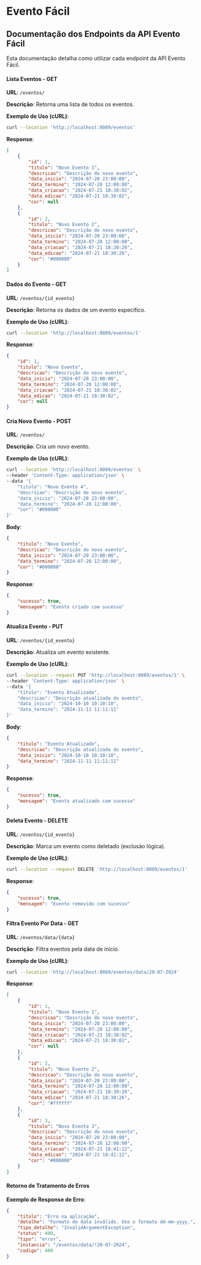 # Evento Fácil

## Documentação dos Endpoints da API Evento Fácil
Esta documentação detalha como utilizar cada endpoint da API Evento Fácil.

#### Lista Eventos - GET

**URL**: `/eventos/`

**Descrição**: Retorna uma lista de todos os eventos.

**Exemplo de Uso (cURL)**:
```sh
curl --location 'http://localhost:8089/eventos'
```

**Response**:
```json
[
    {
        "id": 1,
        "titulo": "Novo Evento 1",
        "descricao": "Descrição do novo evento",
        "data_inicio": "2024-07-20 23:00:00",
        "data_termino": "2024-07-28 12:00:00",
        "data_criacao": "2024-07-21 18:30:02",
        "data_edicao": "2024-07-21 18:30:02",
        "cor": null
    },
    {
        "id": 2,
        "titulo": "Novo Evento 2",
        "descricao": "Descrição do novo evento",
        "data_inicio": "2024-07-20 23:00:00",
        "data_termino": "2024-07-28 12:00:00",
        "data_criacao": "2024-07-21 18:30:26",
        "data_edicao": "2024-07-21 18:30:26",
        "cor": "#000000"
    }
]
```

#### Dados do Evento - GET

**URL**: `/eventos/{id_evento}`

**Descrição**: Retorna os dados de um evento específico.

**Exemplo de Uso (cURL)**:
```sh
curl --location 'http://localhost:8089/eventos/1'
```

**Response**:
```json
{
    "id": 1,
    "titulo": "Novo Evento",
    "descricao": "Descrição do novo evento",
    "data_inicio": "2024-07-20 23:00:00",
    "data_termino": "2024-07-28 12:00:00",
    "data_criacao": "2024-07-21 18:30:02",
    "data_edicao": "2024-07-21 18:30:02",
    "cor": null
}
```

#### Cria Novo Evento - POST

**URL**: `/eventos/`

**Descrição**: Cria um novo evento.

**Exemplo de Uso (cURL)**:
```sh
curl --location 'http://localhost:8089/eventos' \
--header 'Content-Type: application/json' \
--data '{
    "titulo": "Novo Evento 4",
    "descricao": "Descrição do novo evento",
    "data_inicio": "2024-07-20 23:00:00",
    "data_termino": "2024-07-28 12:00:00",
    "cor": "#000000"
}'
```

**Body**:
```json
{
    "titulo": "Novo Evento",
    "descricao": "Descrição do novo evento",
    "data_inicio": "2024-07-20 23:00:00",
    "data_termino": "2024-07-28 12:00:00",
    "cor": "#000000"
}
```

**Response**:
```json
{
    "sucesso": true,
    "mensagem": "Evento criado com sucesso"
}
```

#### Atualiza Evento - PUT

**URL**: `/eventos/{id_evento}`

**Descrição**: Atualiza um evento existente.

**Exemplo de Uso (cURL)**:
```sh
curl --location --request PUT 'http://localhost:8089/eventos/1' \
--header 'Content-Type: application/json' \
--data '{
    "titulo": "Evento Atualizado",
    "descricao": "Descrição atualizada do evento",
    "data_inicio": "2024-10-10 10:10:10",
    "data_termino": "2024-11-11 11:11:11"
}'
```

**Body**:
```json
{
    "titulo": "Evento Atualizado",
    "descricao": "Descrição atualizada do evento",
    "data_inicio": "2024-10-10 10:10:10",
    "data_termino": "2024-11-11 11:11:11"
}
```

**Response**:
```json
{
    "sucesso": true,
    "mensagem": "Evento atualizado com sucesso"
}
```

#### Deleta Evento - DELETE

**URL**: `/eventos/{id_evento}`

**Descrição**: Marca um evento como deletado (exclusão lógica).

**Exemplo de Uso (cURL)**:
```sh
curl --location --request DELETE 'http://localhost:8089/eventos/1'
```

**Response**:
```json
{
    "sucesso": true,
    "mensagem": "Evento removido com sucesso"
}
```

#### Filtra Evento Por Data - GET

**URL**: `/eventos/data/{data}`

**Descrição**: Filtra eventos pela data de início.

**Exemplo de Uso (cURL)**:
```sh
curl --location 'http://localhost:8089/eventos/data/20-07-2024'
```

**Response**:
```json
[
    {
        "id": 1,
        "titulo": "Novo Evento 1",
        "descricao": "Descrição do novo evento",
        "data_inicio": "2024-07-20 23:00:00",
        "data_termino": "2024-07-28 12:00:00",
        "data_criacao": "2024-07-21 18:30:02",
        "data_edicao": "2024-07-21 18:30:02",
        "cor": null
    },
    {
        "id": 2,
        "titulo": "Novo Evento 2",
        "descricao": "Descrição do novo evento",
        "data_inicio": "2024-07-20 23:00:00",
        "data_termino": "2024-07-28 12:00:00",
        "data_criacao": "2024-07-21 18:30:26",
        "data_edicao": "2024-07-21 18:30:26",
        "cor": "#ffffff"
    },
    {
        "id": 3,
        "titulo": "Novo Evento 3",
        "descricao": "Descrição do novo evento",
        "data_inicio": "2024-07-20 23:00:00",
        "data_termino": "2024-07-28 12:00:00",
        "data_criacao": "2024-07-21 18:41:12",
        "data_edicao": "2024-07-21 18:41:12",
        "cor": "#000000"
    }
]
```

#### Retorno de Tratamento de Erros

**Exemplo de Response de Erro**:
```json
{
    "titulo": "Erro na aplicação",
    "detalhe": "Formato de data inválido. Use o formato dd-mm-yyyy.",
    "tipo_detalhe": "InvalidArgumentException",
    "status": 400,
    "tipo": "error",
    "instancia": "/eventos/data/!20-07-2024",
    "codigo": 400
}
```